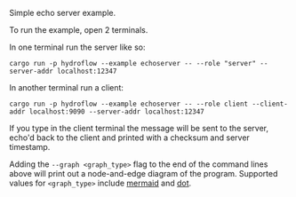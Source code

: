 Simple echo server example.

To run the example, open 2 terminals.

In one terminal run the server like so:
```
cargo run -p hydroflow --example echoserver -- --role "server" --server-addr localhost:12347
```

In another terminal run a client:
```
cargo run -p hydroflow --example echoserver -- --role client --client-addr localhost:9090 --server-addr localhost:12347
```

If you type in the client terminal the message will be sent to the server, echo'd back to the client and printed with a checksum and server timestamp.

Adding the `--graph <graph_type>` flag to the end of the command lines above will print out a node-and-edge diagram of the program. Supported values for `<graph_type>` include [mermaid](https://mermaid-js.github.io/) and [dot](https://graphviz.org/doc/info/lang.html).
